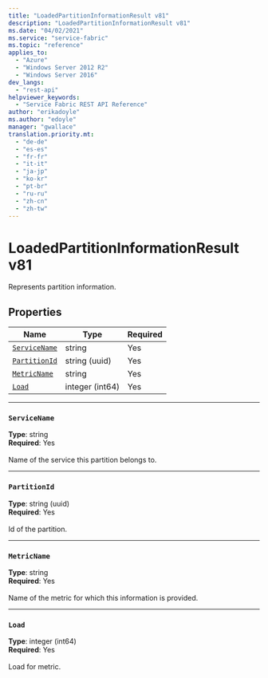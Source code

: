 ```yaml
---
title: "LoadedPartitionInformationResult v81"
description: "LoadedPartitionInformationResult v81"
ms.date: "04/02/2021"
ms.service: "service-fabric"
ms.topic: "reference"
applies_to: 
  - "Azure"
  - "Windows Server 2012 R2"
  - "Windows Server 2016"
dev_langs: 
  - "rest-api"
helpviewer_keywords: 
  - "Service Fabric REST API Reference"
author: "erikadoyle"
ms.author: "edoyle"
manager: "gwallace"
translation.priority.mt: 
  - "de-de"
  - "es-es"
  - "fr-fr"
  - "it-it"
  - "ja-jp"
  - "ko-kr"
  - "pt-br"
  - "ru-ru"
  - "zh-cn"
  - "zh-tw"
---
```

# LoadedPartitionInformationResult v81

Represents partition information.

## Properties
| Name | Type | Required |
| --- | --- | --- |
| [`ServiceName`](#servicename) | string | Yes |
| [`PartitionId`](#partitionid) | string (uuid) | Yes |
| [`MetricName`](#metricname) | string | Yes |
| [`Load`](#load) | integer (int64) | Yes |

____
### `ServiceName`
__Type__: string <br/>
__Required__: Yes<br/>
<br/>
Name of the service this partition belongs to.

____
### `PartitionId`
__Type__: string (uuid) <br/>
__Required__: Yes<br/>
<br/>
Id of the partition.

____
### `MetricName`
__Type__: string <br/>
__Required__: Yes<br/>
<br/>
Name of the metric for which this information is provided.

____
### `Load`
__Type__: integer (int64) <br/>
__Required__: Yes<br/>
<br/>
Load for metric.
